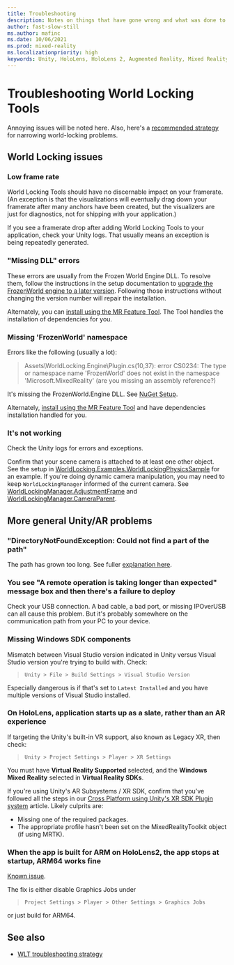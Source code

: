 ```yaml
---
title: Troubleshooting
description: Notes on things that have gone wrong and what was done to fix them.
author: fast-slow-still
ms.author: mafinc
ms.date: 10/06/2021
ms.prod: mixed-reality
ms.localizationpriority: high
keywords: Unity, HoloLens, HoloLens 2, Augmented Reality, Mixed Reality, ARCore, ARKit, development, MRTK
---
```


# Troubleshooting World Locking Tools

Annoying issues will be noted here. Also, here's a [recommended strategy](TroubleshootingAdvanced.md) for narrowing world-locking problems.

## World Locking issues

### Low frame rate

World Locking Tools should have no discernable impact on your framerate. (An exception is that the visualizations will eventually drag down your framerate after many anchors have been created, but the visualizers are just for diagnostics, not for shipping with your application.)

If you see a framerate drop after adding World Locking Tools to your application, check your Unity logs. That usually means an exception is being repeatedly generated.

### "Missing DLL" errors

These errors are usually from the Frozen World Engine DLL. To resolve them, follow the instructions in the setup documentation to [upgrade the FrozenWorld engine to a later version](~/documentation/howtos/initialsetup.md#manual-frozen-world-engine-dll-installation). Following those instructions without changing the version number will repair the installation.

Alternately, you can [install using the MR Feature Tool](WLTviaMRFeatureTool.md). The Tool handles the installation of dependencies for you.

### Missing 'FrozenWorld' namespace

Errors like the following (usually a lot):

> Assets\WorldLocking.Engine\Plugin.cs(10,37): error CS0234: The type or namespace name 'FrozenWorld' does not exist in the namespace 'Microsoft.MixedReality' (are you missing an assembly reference?)

It's missing the FrozenWorld.Engine DLL. See [NuGet Setup](InitialSetup.md#frozenworld-engine-installation).

Alternately, [install using the MR Feature Tool](WLTviaMRFeatureTool.md) and have dependencies installation handled for you.

### It's not working

Check the Unity logs for errors and exceptions.

Confirm that your scene camera is attached to at least one other object. See the setup in [WorldLocking.Examples.WorldLockingPhysicsSample](~/docs/howtos/samples/worldlockedphysicssample.md) for an example. If you're doing dynamic camera manipulation, you may need to keep `WorldLockingManager` informed of the current camera. See [WorldLockingManager.AdjustmentFrame](xref:Microsoft.MixedReality.WorldLocking.Core.WorldLockingManager.AdjustmentFrame) and [WorldLockingManager.CameraParent](xref:Microsoft.MixedReality.WorldLocking.Core.WorldLockingManager.CameraParent).

## More general Unity/AR problems

### "DirectoryNotFoundException: Could not find a part of the path"

The path has grown too long. See fuller [explanation here](InitialSetup.md#a-warning-note-on-installation-path-length).

### You see "A remote operation is taking longer than expected" message box and then there's a failure to deploy

Check your USB connection. A bad cable, a bad port, or missing IPOverUSB can all cause this problem. But it's probably somewhere on the communication path from your PC to your device.

### Missing Windows SDK components

Mismatch between Visual Studio version indicated in Unity versus Visual Studio version you're trying to build with. Check:

> `Unity > File > Build Settings > Visual Studio Version`

Especially dangerous is if that's set to `Latest Installed` and you have multiple versions of Visual Studio installed.

### On HoloLens, application starts up as a slate, rather than an AR experience

If targeting the Unity's built-in VR support, also known as Legacy XR, then check:

> `Unity > Project Settings > Player > XR Settings`  

You must have **Virtual Reality Supported** selected, and the **Windows Mixed Reality** selected in **Virtual Reality SDKs**.

If you're using Unity's AR Subsystems / XR SDK, confirm that you've followed all the steps in our [Cross Platform using Unity's XR SDK Plugin system](XRSDK.md) article. Likely culprits are:

* Missing one of the required packages.
* The appropriate profile hasn't been set on the MixedRealityToolkit object (if using MRTK).

### When the app is built for ARM on HoloLens2, the app stops at startup, ARM64 works fine

[Known issue](https://issuetracker.unity3d.com/issues/enabling-graphics-jobs-in-2019-dot-3-x-results-in-a-crash-or-nothing-rendering-on-hololens-2).

The fix is either disable Graphics Jobs under

> `Project Settings > Player > Other Settings > Graphics Jobs`

or just build for ARM64.

## See also

* [WLT troubleshooting strategy](TroubleshootingAdvanced.md)
